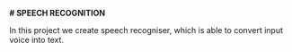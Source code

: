 **# SPEECH RECOGNITION**

In this project we create speech recogniser, which is able to convert input voice into text.
